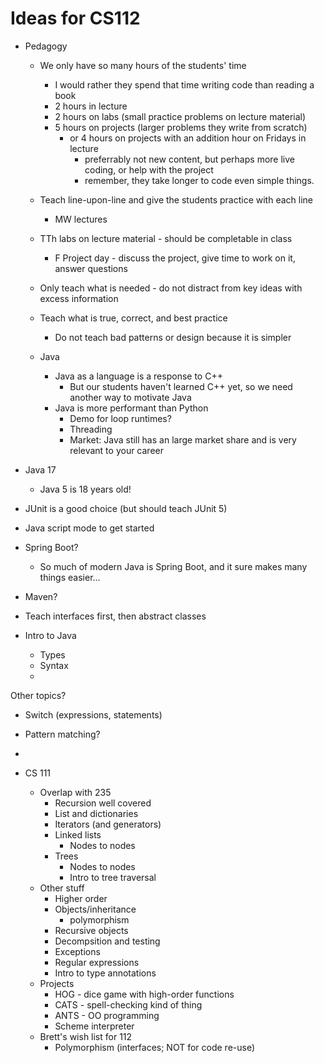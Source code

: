 # Ideas for CS112

- Pedagogy
  - We only have so many hours of the students' time
    - I would rather they spend that time writing code than reading a book
    - 2 hours in lecture
    - 2 hours on labs (small practice problems on lecture material)
    - 5 hours on projects (larger problems they write from scratch)
      - or 4 hours on projects with an addition hour on Fridays in lecture
        - preferrably not new content, but perhaps more live coding, or help with the project
        - remember, they take longer to code even simple things.
        
  - Teach line-upon-line and give the students practice with each line
    - MW lectures
  - TTh labs on lecture material - should be completable in class
    - F Project day - discuss the project, give time to work on it, answer questions
  - Only teach what is needed - do not distract from key ideas with excess information
  - Teach what is true, correct, and best practice
    - Do not teach bad patterns or design because it is simpler
  - Java
    - Java as a language is a response to C++
      - But our students haven't learned C++ yet, so we need another way to motivate Java
    - Java is more performant than Python
      - Demo for loop runtimes?
      - Threading
      - Market: Java still has an large market share and is very relevant to your career
    
        
- Java 17
  - Java 5 is 18 years old!
- JUnit is a good choice (but should teach JUnit 5)
- Java script mode to get started
- Spring Boot?
  - So much of modern Java is Spring Boot, and it sure makes many things easier...
- Maven?
- Teach interfaces first, then abstract classes

- Intro to Java
  - Types
  - Syntax
  - 

Other topics?
  - Switch (expressions, statements)
  - Pattern matching?
  - 

- CS 111
  - Overlap with 235
    - Recursion well covered
    - List and dictionaries
    - Iterators (and generators)
    - Linked lists
      - Nodes to nodes
    - Trees
      - Nodes to nodes
      - Intro to tree traversal
  - Other stuff
    - Higher order
    - Objects/inheritance
      - polymorphism
    - Recursive objects
    - Decompsition and testing
    - Exceptions
    - Regular expressions
    - Intro to type annotations
  - Projects
    - HOG - dice game with high-order functions
    - CATS - spell-checking kind of thing
    - ANTS - OO programming
    - Scheme interpreter
  - Brett's wish list for 112
    - Polymorphism (interfaces; NOT for code re-use)
    